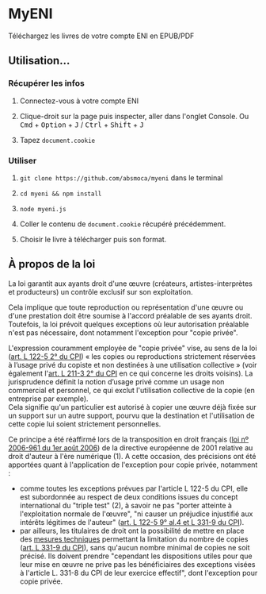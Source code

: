 # MyENI

Téléchargez les livres de votre compte ENI en EPUB/PDF

## Utilisation...

### Récupérer les infos

1. Connectez-vous à votre compte ENI

2. Clique-droit sur la page puis inspecter, aller dans l'onglet Console. Ou <kbd>Cmd</kbd> + <kbd>Option</kbd> + <kbd>J</kbd> / <kbd>Ctrl</kbd> + <kbd>Shift</kbd> + <kbd>J</kbd>

4. Tapez `document.cookie`

### Utiliser

1.  `git clone https://github.com/absmoca/myeni` dans le terminal

2.  `cd myeni && npm install`

3.  `node myeni.js`

4. Coller le contenu de `document.cookie` récupéré précédemment.

5. Choisir le livre à télécharger puis son format.

## À propos de la loi


La loi garantit aux ayants droit d'une œuvre (créateurs, artistes-interprètes et producteurs) un contrôle exclusif sur son exploitation.

Cela implique que toute reproduction ou représentation d'une œuvre ou d'une prestation doit être soumise à l'accord préalable de ses ayants droit.  
Toutefois, la loi prévoit quelques exceptions où leur autorisation préalable n'est pas nécessaire, dont notamment l'exception pour "copie privée".

L'expression couramment employée de "copie privée" vise, au sens de la loi ([art. L 122-5 2° du CPI](https://www.copiefrance.fr/files/documents_de_reference/extraits_cpi_et_autres_dispositions_applicables_remuneration_copieprivee_janvier2012.pdf "CPI")) « les copies ou reproductions strictement réservées à l’usage privé du copiste et non destinées à une utilisation collective » (voir également l'[art. L 211-3 2° du CPI](https://www.copiefrance.fr/files/documents_de_reference/extraits_cpi_et_autres_dispositions_applicables_remuneration_copieprivee_janvier2012.pdf "CPI")  en ce qui concerne les droits voisins). La jurisprudence définit la notion d’usage privé comme un usage non commercial et personnel, ce qui exclut l'utilisation collective de la copie (en entreprise par exemple).  
Cela signifie qu'un particulier est autorisé à copier une œuvre déjà fixée sur un support sur un autre support, pourvu que la destination et l'utilisation de cette copie lui soient strictement personnelles.

Ce principe a été réaffirmé lors de la transposition en droit français ([loi nº 2006-961 du 1er août 2006](https://www.copiefrance.fr/files/documents_de_reference/loi_1_aout_2006.pdf "Loi du 1er août 2006")) de la directive européenne de 2001 relative au droit d'auteur à l'ère numérique (1). A cette occasion, des précisions ont été apportées quant à l'application de l'exception pour copie privée, notamment :  
- comme toutes les exceptions prévues par l'article L 122-5 du CPI, elle est subordonnée au respect de deux conditions issues du concept international du "triple test" (2), à savoir ne pas "porter atteinte à l'exploitation normale de l'œuvre", "ni causer un préjudice injustifié aux intérêts légitimes de l'auteur" ([art. L 122-5 9° al.4 et L 331-9 du CPI](https://www.copiefrance.fr/files/documents_de_reference/extraits_cpi_et_autres_dispositions_applicables_remuneration_copieprivee_janvier2012.pdf "CPI")).  
- par ailleurs, les titulaires de droit ont la possibilité de mettre en place des  [mesures techniques](https://www.copiefrance.fr/fr/ressources/questions-reponses "Questions-réponses")  permettant la limitation du nombre de copies ([art. L 331-9 du CPI](https://www.copiefrance.fr/files/documents_de_reference/extraits_cpi_et_autres_dispositions_applicables_remuneration_copieprivee_janvier2012.pdf "CPI")), sans qu'aucun nombre minimal de copies ne soit précisé. Ils doivent prendre "cependant les dispositions utiles pour que leur mise en œuvre ne prive pas les bénéficiaires des exceptions visées à l'article L. 331-8 du CPI de leur exercice effectif", dont l'exception pour copie privée.